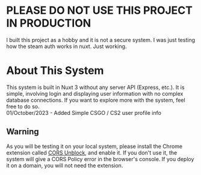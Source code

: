 # PLEASE DO NOT USE THIS PROJECT IN PRODUCTION
I built this project as a hobby and it is not a secure system. I was just testing how the steam auth works in nuxt. Just working.


# About This System

This system is built in Nuxt 3 without any server API (Express, etc.). It is simple, involving login and displaying user information with no complex database connections. If you want to explore more with the system, feel free to do so.  
01/October/2023 - Added Simple CSGO / CS2 user profile info
## Warning  
As you will be testing it on your local system, please install the Chrome extension called [CORS Unblock](https://chrome.google.com/webstore/detail/cors-unblock/lfhmikememgdcahcdlaciloancbhjino), and enable it. If you don't use it, the system will give a CORS Policy error in the browser's console. If you deploy it on a domain, you will not need the extension.